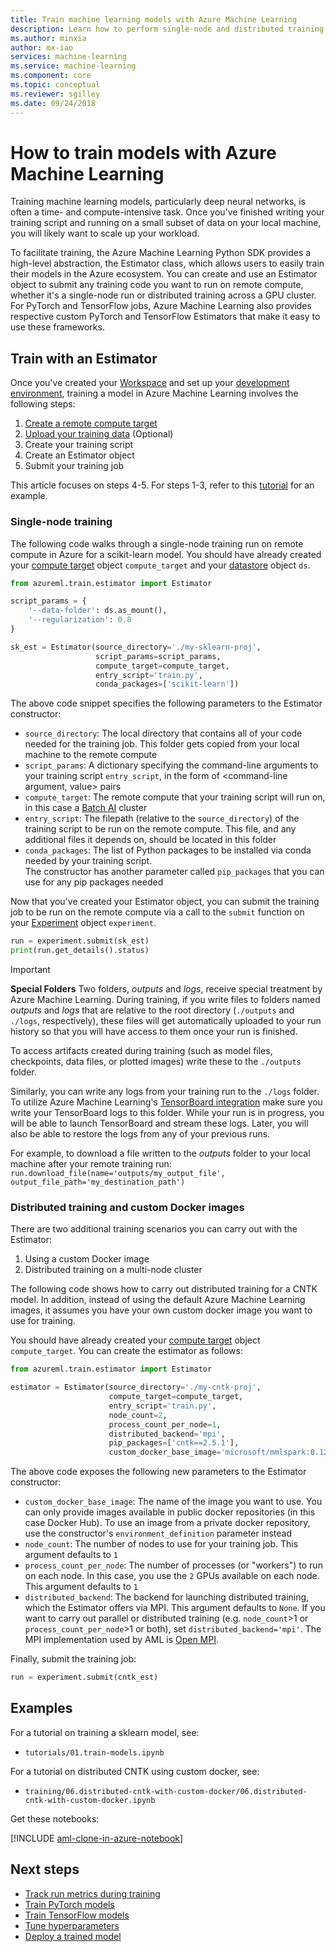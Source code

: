 ```yaml
---
title: Train machine learning models with Azure Machine Learning
description: Learn how to perform single-node and distributed training of traditional machine learning and deep learning models with Azure Machine Learning services
ms.author: minxia
author: mx-iao
services: machine-learning
ms.service: machine-learning
ms.component: core
ms.topic: conceptual
ms.reviewer: sgilley
ms.date: 09/24/2018
---
```


# How to train models with Azure Machine Learning

Training machine learning models, particularly deep neural networks, is often a time- and compute-intensive task. Once you've finished writing your training script and running on a small subset of data on your local machine, you will likely want to scale up your workload.

To facilitate training, the Azure Machine Learning Python SDK provides a high-level abstraction, the Estimator class, which allows users to easily train their models in the Azure ecosystem. You can create and use an Estimator object to submit any training code you want to run on remote compute, whether it's a single-node run or distributed training across a GPU cluster. For PyTorch and TensorFlow jobs, Azure Machine Learning also provides respective custom PyTorch and TensorFlow Estimators that make it easy to use these frameworks.

## Train with an Estimator

Once you've created your [Workspace](https://docs.microsoft.com/azure/machine-learning/service/concept-azure-machine-learning-architecture#workspace) and set up your [development environment](how-to-configure-environment.md), training a model in Azure Machine Learning involves the following steps:  
1. [Create a remote compute target](how-to-set-up-training-targets.md)
2. [Upload your training data](how-to-access-data.md) (Optional)
3. Create your training script
4. Create an Estimator object
5. Submit your training job

This article focuses on steps 4-5. For steps 1-3, refer to this [tutorial](tutorial-train-models-with-aml.md) for an example.

### Single-node training

The following code walks through a single-node training run on remote compute in Azure for a scikit-learn model. You should have already created your [compute target](how-to-set-up-training-targets.md#batch) object `compute_target` and your [datastore](how-to-access-data.md) object `ds`.

```Python
from azureml.train.estimator import Estimator

script_params = {
    '--data-folder': ds.as_mount(),
    '--regularization': 0.8
}

sk_est = Estimator(source_directory='./my-sklearn-proj',
                   script_params=script_params,
                   compute_target=compute_target,
                   entry_script='train.py',
                   conda_packages=['scikit-learn'])
```

The above code snippet specifies the following parameters to the Estimator constructor:
* `source_directory`: The local directory that contains all of your code needed for the training job. This folder gets copied from your local machine to the remote compute 
* `script_params`: A dictionary specifying the command-line arguments to your training script `entry_script`, in the form of <command-line argument, value> pairs
* `compute_target`: The remote compute that your training script will run on, in this case a [Batch AI](how-to-set-up-training-targets.md#batch) cluster
* `entry_script`: The filepath (relative to the `source_directory`) of the training script to be run on the remote compute. This file, and any additional files it depends on, should be located in this folder
* `conda_packages`: The list of Python packages to be installed via conda needed by your training script.  
The constructor has another parameter called `pip_packages` that you can use for any pip packages needed

Now that you've created your Estimator object, you can submit the training job to be run on the remote compute via a call to the `submit` function on your [Experiment](concept-azure-machine-learning-architecture.md#experiment) object `experiment`. 

```Python
run = experiment.submit(sk_est)
print(run.get_details().status)
```

> [!IMPORTANT]
> **Special Folders**
> Two folders, *outputs* and *logs*, receive special treatment by Azure Machine Learning. During training, if you write files to folders named *outputs* and *logs* that are relative to the root directory (`./outputs` and `./logs`, respectively), these files will get automatically uploaded to your run history so that you will have access to them once your run is finished. 
>
> To access artifacts created during training (such as model files, checkpoints, data files, or plotted images) write these to the `./outputs` folder.
>
> Similarly, you can write any logs from your training run to the `./logs` folder. To utilize Azure Machine Learning's [TensorBoard integration](https://aka.ms/aml-notebook-tb) make sure you write your TensorBoard logs to this folder. While your run is in progress, you will be able to launch TensorBoard and stream these logs.  Later, you will also be able to restore the logs from any of your previous runs.
>
> For example, to download a file written to the *outputs* folder to your local machine after your remote training run: 
> `run.download_file(name='outputs/my_output_file', output_file_path='my_destination_path')`

### Distributed training and custom Docker images

There are two additional training scenarios you can carry out with the Estimator:
1. Using a custom Docker image
2. Distributed training on a multi-node cluster

The following code shows how to carry out distributed training for a CNTK model. In addition, instead of using the default Azure Machine Learning images, it assumes you have your own custom docker image you want to use for training.

You should have already created your [compute target](how-to-set-up-training-targets.md#batch) object `compute_target`. You can create the estimator as follows:

```Python
from azureml.train.estimator import Estimator

estimator = Estimator(source_directory='./my-cntk-proj',
                      compute_target=compute_target,
                      entry_script='train.py',
                      node_count=2,
                      process_count_per_node=1,
                      distributed_backend='mpi',     
                      pip_packages=['cntk==2.5.1'],
                      custom_docker_base_image='microsoft/mmlspark:0.12')
```

The above code exposes the following new parameters to the Estimator constructor:
* `custom_docker_base_image`: The name of the image you want to use. You can only provide images available in public docker repositories (in this case Docker Hub). To use an image from a private docker repository, use the constructor's `environment_definition` parameter instead
* `node_count`: The number of nodes to use for your training job. This argument defaults to `1`
* `process_count_per_node`: The number of processes (or "workers") to run on each node. In this case, you use the `2` GPUs available on each node. This argument defaults to `1`
* `distributed_backend`: The backend for launching distributed training, which the Estimator offers via MPI. This argument defaults to `None`. If you want to carry out parallel or distributed training (e.g. `node_count`>1 or `process_count_per_node`>1 or both), set `distributed_backend='mpi'`. The MPI implementation used by AML is [Open MPI](https://www.open-mpi.org/).

Finally, submit the training job:
```Python
run = experiment.submit(cntk_est)
```

## Examples
For a tutorial on training a sklearn model, see:
* `tutorials/01.train-models.ipynb`

For a tutorial on distributed CNTK using custom docker, see:
* `training/06.distributed-cntk-with-custom-docker/06.distributed-cntk-with-custom-docker.ipynb`

Get these notebooks:

[!INCLUDE [aml-clone-in-azure-notebook](../../../includes/aml-clone-for-examples.md)]

## Next steps

* [Track run metrics during training](how-to-track-experiments.md)
* [Train PyTorch models](how-to-train-pytorch.md)
* [Train TensorFlow models](how-to-train-tensorflow.md)
* [Tune hyperparameters](how-to-tune-hyperparameters.md)
* [Deploy a trained model](how-to-deploy-and-where.md)
